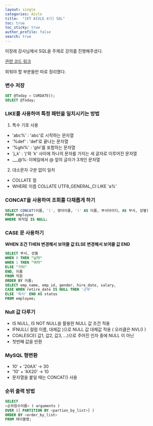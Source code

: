 ```yaml
---
layout: single  
categories: Aivle
title:  "[KT AIVLE 4기] SQL"
toc: true
toc_sticky: true
author_profile: false
search: true
---
```


이장래 강사님께서 SQL을 주제로 강의를 진행해주셨다.


[관련 코드 링크](https://github.com/P-uyoung/KT_AIVLE/tree/main/22_SQL)


외워야 할 부분들만 따로 정리했다.

### 변수 저장
```sql
SET @Today = CURDATE();
SELECT @Today;
```


### LIKE를 사용하여 특정 패턴을 일치시키는 방법

1. 특수 기호 사용

- 'abc%' : 'abc'로 시작하는 문자열
- '%def' : 'def'로 끝나는 문자열
- '%ghi%' : 'ghi'를 포함하는 문자열
- 'j_k' : 'j'와 'k' 사이에 하나의 문자를 가지는 세 글자로 이루어진 문자열
- ___@%: 이메일에서 @ 앞의 글자가 3개인 문자열


2. 대소문자 구분 없이 일치

- COLLATE 절
- WHERE 이름 COLLATE UTF8_GENERAL_CI LIKE 'a%'

### CONCAT을 사용하여 조회를 다채롭게 하기

```sql
SELECT CONCAT(이름, '(', 영어이름, ')' AS 이름, 부서아이디, AS 부서, 성별)
FROM employee
WHERE 퇴직일 IS NULL;
```


### CASE 문 사용하기

**WHEN 조건 THEN 변경해서 보여줄 값 ELSE 변경해서 보여줄 값 END**

```sql
SELECT 부서, 성별
WHEN 0 THEN "남자"
WHEN 1 THEN "여자"
ELSE "기타"
END, 이름
FROM 직원
ORDER BY 이름;
SELECT emp_name, emp_id, gender, hire_date, salary,
CASE WHEN retire_date IS NULL THEN '근무'
ELSE '퇴사' END AS status
FROM employee;
```


### Null 값 다루기

- IS NULL, IS NOT NULL을 활용한 NULL 값 조건 적용
- IFNULL( 컬럼 이름, 대체값 )으로 NULL 값 대체값 적용 ( 오라클은 NVL() )
- COALESCE( 값1, 값2, 값3, ...)으로 주어진 인자 중에 NULL 이 아닌
- 첫번째 값을 반환

### MySQL 형변환

- 10' + '20AX' -> 30
- '10' + 'AX20' -> 10
- 문자열을 붙일 때는 CONCAT() 사용

### 순위 출력 방법

```sql
SELECT
<순위함수이름> ( arguments )
OVER ([ PARTITION BY <partion_by_list>] )
ORDER BY <order_by_list>
FROM 테이블명;
```


